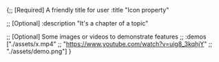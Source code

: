 {;; [Required] A friendly title for user
 :title       "Icon property"

 ;; [Optional]
 :description "It's a chapter of a topic"

 ;; [Optional] Some images or videos to demonstrate features
 ;; :demos       ["./assets/x.mp4"
 ;;              "https://www.youtube.com/watch?v=uig8_3kqhjY"
;;               "./assets/demo.png"]
 }